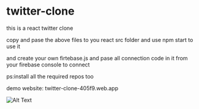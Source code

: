 # twitter-clone
this is a react twitter clone

copy and pase the above files to you react src folder and use npm start to use it 

and create your own firtebase.js and pase all connection code in it from your firebase console to connect

ps:install all the required repos too





demo website: twitter-clone-405f9.web.app




![Alt Text](https://media.giphy.com/media/FUq3W9TmWWN6GySqg3/giphy.gif)
